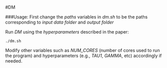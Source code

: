 #DM

###Usage:
First change the *paths* variables in *dm.sh* to be the paths corresponding to
*input data folder* and *output folder*

Run *DM* using the *hyperparameters*  described in the paper:

>
    ./dm.sh

Modify other variables such as *NUM_CORES* (number of cores used to run the program) and hyperparameters
(e.g., *TAU1*, *GAMMA*, etc) accordingly if needed.